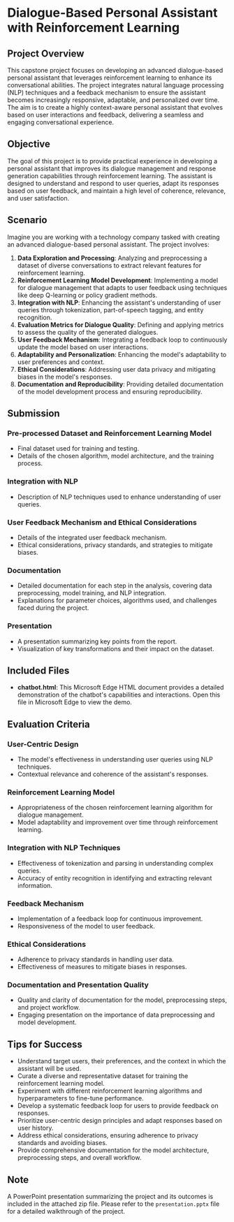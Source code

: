 # Dialogue-Based Personal Assistant with Reinforcement Learning

## Project Overview

This capstone project focuses on developing an advanced dialogue-based personal assistant that leverages reinforcement learning to enhance its conversational abilities. The project integrates natural language processing (NLP) techniques and a feedback mechanism to ensure the assistant becomes increasingly responsive, adaptable, and personalized over time. The aim is to create a highly context-aware personal assistant that evolves based on user interactions and feedback, delivering a seamless and engaging conversational experience.

## Objective

The goal of this project is to provide practical experience in developing a personal assistant that improves its dialogue management and response generation capabilities through reinforcement learning. The assistant is designed to understand and respond to user queries, adapt its responses based on user feedback, and maintain a high level of coherence, relevance, and user satisfaction.

## Scenario

Imagine you are working with a technology company tasked with creating an advanced dialogue-based personal assistant. The project involves:

1. **Data Exploration and Processing**: Analyzing and preprocessing a dataset of diverse conversations to extract relevant features for reinforcement learning.
2. **Reinforcement Learning Model Development**: Implementing a model for dialogue management that adapts to user feedback using techniques like deep Q-learning or policy gradient methods.
3. **Integration with NLP**: Enhancing the assistant's understanding of user queries through tokenization, part-of-speech tagging, and entity recognition.
4. **Evaluation Metrics for Dialogue Quality**: Defining and applying metrics to assess the quality of the generated dialogues.
5. **User Feedback Mechanism**: Integrating a feedback loop to continuously update the model based on user interactions.
6. **Adaptability and Personalization**: Enhancing the model's adaptability to user preferences and context.
7. **Ethical Considerations**: Addressing user data privacy and mitigating biases in the model's responses.
8. **Documentation and Reproducibility**: Providing detailed documentation of the model development process and ensuring reproducibility.

## Submission

### Pre-processed Dataset and Reinforcement Learning Model

- Final dataset used for training and testing.
- Details of the chosen algorithm, model architecture, and the training process.

### Integration with NLP

- Description of NLP techniques used to enhance understanding of user queries.

### User Feedback Mechanism and Ethical Considerations

- Details of the integrated user feedback mechanism.
- Ethical considerations, privacy standards, and strategies to mitigate biases.

### Documentation

- Detailed documentation for each step in the analysis, covering data preprocessing, model training, and NLP integration.
- Explanations for parameter choices, algorithms used, and challenges faced during the project.

### Presentation

- A presentation summarizing key points from the report.
- Visualization of key transformations and their impact on the dataset.

## Included Files

- **chatbot.html**: This Microsoft Edge HTML document provides a detailed demonstration of the chatbot's capabilities and interactions. Open this file in Microsoft Edge to view the demo.

## Evaluation Criteria

### User-Centric Design

- The model's effectiveness in understanding user queries using NLP techniques.
- Contextual relevance and coherence of the assistant's responses.

### Reinforcement Learning Model

- Appropriateness of the chosen reinforcement learning algorithm for dialogue management.
- Model adaptability and improvement over time through reinforcement learning.

### Integration with NLP Techniques

- Effectiveness of tokenization and parsing in understanding complex queries.
- Accuracy of entity recognition in identifying and extracting relevant information.

### Feedback Mechanism

- Implementation of a feedback loop for continuous improvement.
- Responsiveness of the model to user feedback.

### Ethical Considerations

- Adherence to privacy standards in handling user data.
- Effectiveness of measures to mitigate biases in responses.

### Documentation and Presentation Quality

- Quality and clarity of documentation for the model, preprocessing steps, and project workflow.
- Engaging presentation on the importance of data preprocessing and model development.

## Tips for Success

- Understand target users, their preferences, and the context in which the assistant will be used.
- Curate a diverse and representative dataset for training the reinforcement learning model.
- Experiment with different reinforcement learning algorithms and hyperparameters to fine-tune performance.
- Develop a systematic feedback loop for users to provide feedback on responses.
- Prioritize user-centric design principles and adapt responses based on user history.
- Address ethical considerations, ensuring adherence to privacy standards and avoiding biases.
- Provide comprehensive documentation for the model architecture, preprocessing steps, and overall workflow.

## Note

A PowerPoint presentation summarizing the project and its outcomes is included in the attached zip file. Please refer to the `presentation.pptx` file for a detailed walkthrough of the project.
